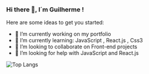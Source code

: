### Hi there 👋,  I´m Guilherme !



Here are some ideas to get you started:

- 🔭 I’m currently working on my portfolio 
- 🌱 I’m currently learning: JavaScript , React.js , Css3
- 👯 I’m looking to collaborate on  Front-end projects 
- 🤔 I’m looking for help with JavaScript and React.js


![Top Langs](https://github-readme-stats.vercel.app/api/top-langs/?username=Dants0&theme=tokyonight)
